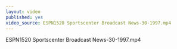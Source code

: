 ```yaml
---
layout: video
published: yes
video_source: ESPN1520 Sportscenter Broadcast News-30-1997.mp4
---
```

ESPN1520 Sportscenter Broadcast News-30-1997.mp4
